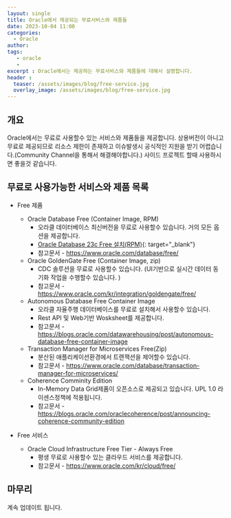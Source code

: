 ```yaml
---
layout: single
title: Oracle에서 제공되는 무료서비스와 제품들
date: 2023-10-04 11:00
categories: 
  - Oracle
author: 
tags: 
   - oracle
   - 
excerpt : Oracle에서는 제공하는 무료서비스와 제품들에 대해서 설명합니다.
header :
  teaser: /assets/images/blog/free-service.jpg
  overlay_image: /assets/images/blog/free-service.jpg
---
```


## 개요

Oracle에서는 무료로 사용할수 있는 서비스와 제품들을 제공합니다.
상용버전이 아니고 무료로 제공되므로 리소스 제한이 존재하고 이슈발생시 공식적인 지원을 받기 어렵습니다.(Community Channel을 통해서 해결해야합니다.)
사이드 프로젝트 할때 사용하시면 좋을것 같습니다. 

## 무료로 사용가능한 서비스와 제품 목록

- Free 제품
  - Oracle Database Free (Container Image, RPM)
    - 오라클 데이터베이스 최신버전을 무료로 사용할수 있습니다. 거의 모든 옵션을 제공합니다.
    - [Oracle Database 23c Free 설치(RPM)](/blog/oracle/how-to-install-oracle23cfree/){: target="_blank"}
    - 참고문서 - <https://www.oracle.com/database/free/>
  - Oracle GoldenGate Free (Container Image, zip)
    - CDC 솔루션을 무료로 사용할수 있습니다. (UI기반으로 실시간 데이터 동기화 작업을 수행할수 있습니다. )
    - 참고문서 - <https://www.oracle.com/kr/integration/goldengate/free/>
  - Autonomous Database Free Container Image
    - 오라클 자율주행 데이터베이스를 무료로 설치해서 사용할수 있습니다. 
    - Rest API 및 Web기반 Wosksheet를 제공합니다.
    - 참고문서 - <https://blogs.oracle.com/datawarehousing/post/autonomous-database-free-container-image>
  - Transaction Manager for Microservices Free(Zip)
    - 분산된 애플리케이션환경에서 트랜잭션을 제어할수 있습니다.
    - 참고문서 - <https://www.oracle.com/database/transaction-manager-for-microservices/>
  - Coherence Comminity Edition 
    - In-Memory Data Grid제품이 오픈소스로 제공되고 있습니다. UPL 1.0 라이센스정책에 적용됩니다.
    - 참고문서 - <https://blogs.oracle.com/oraclecoherence/post/announcing-coherence-community-edition>

- Free 서비스 
  - Oracle Cloud Infrastructure Free Tier - Always Free 
    - 평생 무료로 사용할수 있는 클라우드 서비스를 제공합니다.
    - 참고문서 - <https://www.oracle.com/kr/cloud/free/>

## 마무리 

계속 업데이트 됩니다.